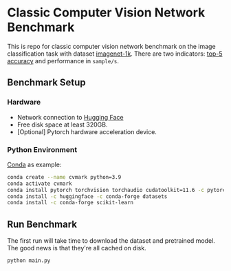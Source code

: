 # Classic Computer Vision Network Benchmark

This is repo for classic computer vision network benchmark
on the image classification task with dataset [imagenet-1k](https://www.image-net.org/).
There are two indicators: [top-5 accuracy](https://scikit-learn.org/stable/modules/generated/sklearn.metrics.top_k_accuracy_score.html)
and performance in ```sample/s```.

## Benchmark Setup

### Hardware

- Network connection to [Hugging Face](https://huggingface.co/)
- Free disk space at least 320GB.
- [Optional] Pytorch hardware acceleration device.

### Python Environment

[Conda](https://docs.conda.io/en/latest/) as example:

```bash
conda create --name cvmark python=3.9
conda activate cvmark
conda install pytorch torchvision torchaudio cudatoolkit=11.6 -c pytorch -c conda-forge
conda install -c huggingface -c conda-forge datasets
conda install -c conda-forge scikit-learn
```

## Run Benchmark

The first run will take time to download the dataset and pretrained model.
The good news is that they're all cached on disk.

```bash
python main.py
```
